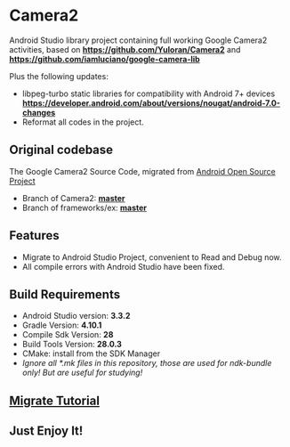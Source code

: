 # Camera2

Android Studio library project containing full working Google Camera2 activities,
based on **https://github.com/Yuloran/Camera2** and **https://github.com/iamluciano/google-camera-lib**

Plus the following updates:

- libpeg-turbo static libraries for compatibility with Android 7+ devices **https://developer.android.com/about/versions/nougat/android-7.0-changes**
- Reformat all codes in the project.


## Original codebase

The Google Camera2 Source Code, migrated from [Android Open Source Project](https://android.googlesource.com)
- Branch of Camera2: **[master](https://android.googlesource.com/platform/packages/apps/Camera2/)**
- Branch of frameworks/ex: **[master](https://android.googlesource.com/platform/frameworks/ex/)**

## Features

- Migrate to Android Studio Project, convenient to Read and Debug now.
- All compile errors with Android Studio have been fixed.


## Build Requirements

- Android Studio version: **3.3.2**
- Gradle Version: **4.10.1**
- Compile Sdk Version: **28**
- Build Tools Version: **28.0.3**
- CMake: install from the SDK Manager
- *Ignore all \*.mk files in this repository, those are used for ndk-bundle only! But are useful for studying!*

## [Migrate Tutorial](https://juejin.im/post/5c2f52786fb9a049a42f3077)

## Just Enjoy It!
